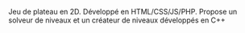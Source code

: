 Jeu de plateau en 2D.
Développé en HTML/CSS/JS/PHP.
Propose un solveur de niveaux et un créateur de niveaux développés en C++
